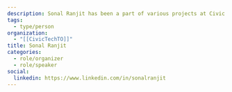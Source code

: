 ```yaml
---
description: Sonal Ranjit has been a part of various projects at Civic Tech Toronto since he first joined the community about 7 years ago. He is a Software Developer by day and avid biker on nights and weekends. He's also obsessed with brewing the perfect cup of coffee, which he attempts every morning.
tags:
  - type/person
organization:
  - "[[CivicTechTO]]"
title: Sonal Ranjit
categories:
  - role/organizer
  - role/speaker
social:
  linkedin: https://www.linkedin.com/in/sonalranjit
---
```

